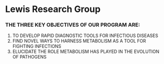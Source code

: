# Lewis Research Group


### THE THREE KEY OBJECTIVES OF OUR PROGRAM ARE: 

1. TO DEVELOP RAPID DIAGNOSTIC TOOLS FOR INFECTIOUS DISEASES 
2. FIND NOVEL WAYS TO HARNESS METABOLISM AS A TOOL FOR FIGHTING INFECTIONS 
3. ELUCIDATE THE ROLE METABOLISM HAS PLAYED IN THE EVOLUTION OF PATHOGENS
